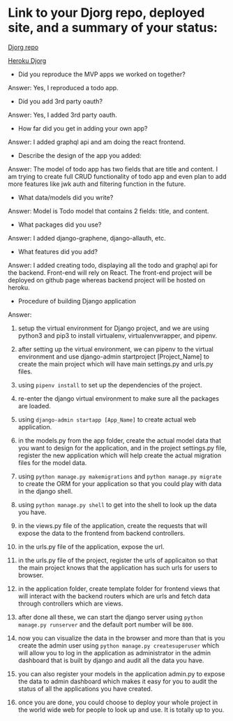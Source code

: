 # Link to your Djorg repo, deployed site, and a summary of your status:

[Djorg repo](https://github.com/nunulong/djorg)

[Heroku Djorg](https://djorg-django.herokuapp.com/)

* Did you reproduce the MVP apps we worked on together?

Answer: Yes, I reproduced a todo app.

* Did you add 3rd party oauth?

Answer: Yes, I added 3rd party oauth.

* How far did you get in adding your own app?

Answer: I added graphql api and am doing the react frontend.

* Describe the design of the app you added:

Answer: The model of todo app has two fields that are title and content. I am trying to create full CRUD functionality of todo app and even plan to add more features like jwk auth and filtering function in the future.

* What data/models did you write?

Answer: Model is Todo model that contains 2 fields: title, and content.

* What packages did you use?

Answer: I added django-graphene, django-allauth, etc.

* What features did you add?

Answer: I added creating todo, displaying all the todo and graphql api for the backend. Front-end will rely on React. The front-end project will be deployed on github page whereas backend project will be hosted on heroku.

* Procedure of building Django application

Answer:

1.  setup the virtual environment for Django project, and we are using python3 and pip3 to install virtualenv, virtualenvwrapper, and pipenv.

2.  after setting up the virtual environment, we can pipenv to the virtual environment and use django-admin startproject [Project_Name] to create the main project which will have main settings.py and urls.py files.

3.  using `pipenv install` to set up the dependencies of the project.

4.  re-enter the django virtual environment to make sure all the packages are loaded.

5.  using `django-admin startapp [App_Name]` to create actual web application.

6.  in the models.py from the app folder, create the actual model data that you want to design for the application, and in the project settings.py file, register the new application which will help create the actual migration files for the model data.

7.  using `python manage.py makemigrations` and `python manage.py migrate` to create the ORM for your application so that you could play with data in the django shell.

8.  using `python manage.py shell` to get into the shell to look up the data you have.

9.  in the views.py file of the application, create the requests that will expose the data to the frontend from backend controllers.

10. in the urls.py file of the application, expose the url.

11. in the urls.py file of the project, register the urls of applicaiton so that the main project knows that the application has such urls for users to browser.

12. in the application folder, create template folder for frontend views that will interact with the backend routers which are urls and fetch data through controllers which are views.

13. after done all these, we can start the django server using `python manage.py runserver` and the default port number will be `800`.

14. now you can visualize the data in the browser and more than that is you create the admin user using `python manage.py createsuperuser` which will allow you to log in the application as administrator in the admin dashboard that is built by django and audit all the data you have.

15. you can also register your models in the application admin.py to expose the data to admin dashboard which makes it easy for you to audit the status of all the applications you have created.

16. once you are done, you could choose to deploy your whole project in the world wide web for people to look up and use. It is totally up to you.
